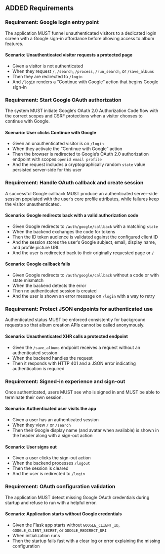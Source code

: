 ## ADDED Requirements

### Requirement: Google login entry point
The application MUST funnel unauthenticated visitors to a dedicated login screen with a Google sign-in affordance before allowing access to album features.
#### Scenario: Unauthenticated visitor requests a protected page
- Given a visitor is not authenticated
- When they request `/`, `/search`, `/process`, `/run_search`, or `/save_albums`
- Then they are redirected to `/login`
- And `/login` renders a “Continue with Google” action that begins Google sign-in

### Requirement: Start Google OAuth authorization
The system MUST initiate Google’s OAuth 2.0 Authorization Code flow with the correct scopes and CSRF protections when a visitor chooses to continue with Google.
#### Scenario: User clicks Continue with Google
- Given an unauthenticated visitor is on `/login`
- When they activate the “Continue with Google” action
- Then the browser is redirected to Google’s OAuth 2.0 authorization endpoint with scopes `openid email profile`
- And the request includes a cryptographically random `state` value persisted server-side for this user

### Requirement: Handle OAuth callback and create session
A successful Google callback MUST produce an authenticated server-side session populated with the user’s core profile attributes, while failures keep the visitor unauthenticated.
#### Scenario: Google redirects back with a valid authorization code
- Given Google redirects to `/auth/google/callback` with a matching `state`
- When the backend exchanges the code for tokens
- Then the ID token audience is validated against the configured client ID
- And the session stores the user’s Google subject, email, display name, and profile picture URL
- And the user is redirected back to their originally requested page or `/`

#### Scenario: Google callback fails
- Given Google redirects to `/auth/google/callback` without a code or with state mismatch
- When the backend detects the error
- Then no authenticated session is created
- And the user is shown an error message on `/login` with a way to retry

### Requirement: Protect JSON endpoints for authenticated use
Authenticated status MUST be enforced consistently for background requests so that album creation APIs cannot be called anonymously.
#### Scenario: Unauthenticated XHR calls a protected endpoint
- Given the `/save_albums` endpoint receives a request without an authenticated session
- When the backend handles the request
- Then it responds with HTTP 401 and a JSON error indicating authentication is required

### Requirement: Signed-in experience and sign-out
Once authenticated, users MUST see who is signed in and MUST be able to terminate their own session.
#### Scenario: Authenticated user visits the app
- Given a user has an authenticated session
- When they view `/` or `/search`
- Then their Google display name (and avatar when available) is shown in the header along with a sign-out action

#### Scenario: User signs out
- Given a user clicks the sign-out action
- When the backend processes `/logout`
- Then the session is cleared
- And the user is redirected to `/login`

### Requirement: OAuth configuration validation
The application MUST detect missing Google OAuth credentials during startup and refuse to run with a helpful error.
#### Scenario: Application starts without Google credentials
- Given the Flask app starts without `GOOGLE_CLIENT_ID`, `GOOGLE_CLIENT_SECRET`, or `GOOGLE_REDIRECT_URI`
- When initialization runs
- Then the startup fails fast with a clear log or error explaining the missing configuration
